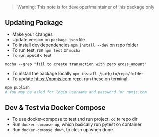 > Warning: This note is for developer/maintainer of this package only

## Updating Package

- Make your changes
- Update version on `package.json` file
- To install dev dependencies `npm install --dev` on repo folder
- To run test, run `npm test` or `mocha`
- To run specific test
```
mocha --grep "fail to create transaction with zero gross_amount"
```
- To install the package locally `npm install /path/to/repo/folder`
- To update https://npmjs.com repo, run these on terminal:
```bash
npm publish
# You may be asked for login username and password for npmjs.com
```

## Dev & Test via Docker Compose

- To use docker-compose to test and run project, `cd` to repo dir
- Run `docker-compose up`, which basically run pytest on container
- Run `docker-compose down`, to clean up when done